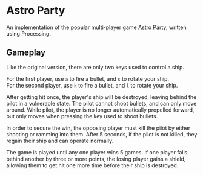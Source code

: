 # Astro Party

An implementation of the popular multi-player game [Astro Party](http://rustymoyher.com/astroparty/), written using Processing.

## Gameplay

Like the original version, there are only two keys used to control a ship.

For the first player, use `a` to fire a bullet, and `s` to rotate your ship.<br>
For the second player, use `k` to fire a bullet, and `l` to rotate your ship.

After getting hit once, the player's ship will be destroyed, leaving behind the pilot in a vulnerable state. The pilot cannot shoot bullets, and can only move around. While pilot, the player is no longer automatically propelled forward, but only moves when pressing the key used to shoot bullets.

In order to secure the win, the opposing player must kill the pilot by either shooting or ramming into them. After 5 seconds, if the pilot is not killed, they regain their ship and can operate normally.

The game is played until any one player wins 5 games. If one player falls behind another by three or more points, the losing player gains a shield, allowing them to get hit one more time before their ship is destroyed.